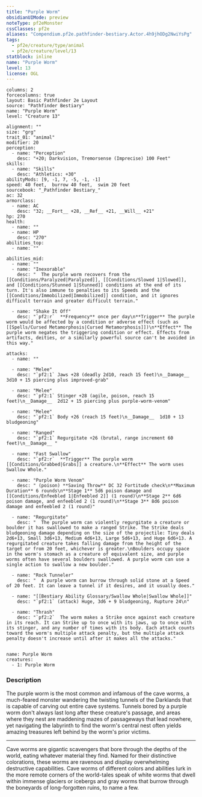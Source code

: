 ```yaml
---
title: "Purple Worm"
obsidianUIMode: preview
noteType: pf2eMonster
cssClasses: pf2e
aliases: "Compendium.pf2e.pathfinder-bestiary.Actor.4h9jhODg2NwiYsPg" 
tags:
  - pf2e/creature/type/animal
  - pf2e/creature/level/13
statblock: inline
name: "Purple Worm"
level: 13
license: OGL
---
```


```statblock
columns: 2
forcecolumns: true
layout: Basic Pathfinder 2e Layout
source: "Pathfinder Bestiary"
name: "Purple Worm"
level: "Creature 13"

alignment: ""
size: "grg"
trait_01: "animal"
modifier: 20
perception:
  - name: "Perception"
    desc: "+20; Darkvision, Tremorsense (Imprecise) 100 Feet"
skills:
  - name: "Skills"
    desc: "Athletics: +30"
abilityMods: [9, -1, 7, -5, -1, -1]
speed: 40 feet,  burrow 40 feet,  swim 20 feet
sourcebook: "_Pathfinder Bestiary_"
ac: 32
armorclass:
  - name: AC
    desc: "32; __Fort__ +28, __Ref__ +21, __Will__ +21"
hp: 270
health:
  - name: ""
  - name: HP
    desc: "270"
abilities_top:
  - name: ""

abilities_mid:
  - name: ""
  - name: "Inexorable"
    desc: "  The purple worm recovers from the [[Conditions/Paralyzed|Paralyzed]], [[Conditions/Slowed 1|Slowed]], and [[Conditions/Stunned 1|Stunned]] conditions at the end of its turn. It's also immune to penalties to its Speeds and the [[Conditions/Immobilized|Immobilized]] condition, and it ignores difficult terrain and greater difficult terrain."

  - name: "Shake It Off"
    desc: "`pf2:r`  **Frequency** once per day\n**Trigger** The purple worm would be affected by a condition or adverse effect (such as [[Spells/Cursed Metamorphosis|Cursed Metamorphosis]])\n**Effect** The purple worm negates the triggering condition or effect. Effects from artifacts, deities, or a similarly powerful source can't be avoided in this way."

attacks:
  - name: ""

  - name: "Melee"
    desc: "`pf2:1` Jaws +28 (deadly 2d10, reach 15 feet)\n__Damage__  3d10 + 15 piercing plus improved-grab"

  - name: "Melee"
    desc: "`pf2:1` Stinger +28 (agile, poison, reach 15 feet)\n__Damage__  2d12 + 15 piercing plus purple-worm-venom"

  - name: "Melee"
    desc: "`pf2:1` Body +26 (reach 15 feet)\n__Damage__  1d10 + 13 bludgeoning"

  - name: "Ranged"
    desc: "`pf2:1` Regurgitate +26 (brutal, range increment 60 feet)\n__Damage__ "

  - name: "Fast Swallow"
    desc: "`pf2:r`  **Trigger** The purple worm [[Conditions/Grabbed|Grabs]] a creature.\n**Effect** The worm uses Swallow Whole."

  - name: "Purple Worm Venom"
    desc: " (poison) **Saving Throw** DC 32 Fortitude check\n**Maximum Duration** 6 rounds\n**Stage 1** 5d6 poison damage and [[Conditions/Enfeebled 1|Enfeebled 2]] (1 round)\n**Stage 2** 6d6 poison damage, and enfeebled 2 (1 round)\n**Stage 3** 8d6 poison damage and enfeebled 2 (1 round)"

  - name: "Regurgitate"
    desc: "  The purple worm can violently regurgitate a creature or boulder it has swallowed to make a ranged Strike. The Strike deals bludgeoning damage depending on the size of the projectile: Tiny deals 2d6+13, Small 3d6+13, Medium 4d6+13, Large 5d6+13, and Huge 6d6+13. A regurgitated creature takes falling damage from the height of the target or from 20 feet, whichever is greater.\nBoulders occupy space in the worm's stomach as a creature of equivalent size, and purple worms often have several boulders swallowed. A purple worm can use a single action to swallow a new boulder."

  - name: "Rock Tunneler"
    desc: "  A purple worm can burrow through solid stone at a Speed of 20 feet. It can leave a tunnel if it desires, and it usually does."

  - name: "[[Bestiary Ability Glossary/Swallow Whole|Swallow Whole]]"
    desc: "`pf2:1` (attack) Huge, 3d6 + 9 bludgeoning, Rupture 24\n"

  - name: "Thrash"
    desc: "`pf2:2`  The worm makes a Strike once against each creature in its reach. It can Strike up to once with its jaws, up to once with its stinger, and any number of times with its body. Each attack counts toward the worm's multiple attack penalty, but the multiple attack penalty doesn't increase until after it makes all the attacks."
 
```

```encounter-table
name: Purple Worm
creatures:
  - 1: Purple Worm
```


### Description
The purple worm is the most common and infamous of the cave worms, a much-feared monster wandering the twisting tunnels of the Darklands that is capable of carving out entire cave systems. Tunnels bored by a purple worm don't always last long after these creature's passage, and areas where they nest are maddening mazes of passageways that lead nowhere, yet navigating the labyrinth to find the worm's central nest often yields amazing treasures left behind by the worm's prior victims.

* * *

Cave worms are gigantic scavengers that bore through the depths of the world, eating whatever material they find. Named for their distinctive colorations, these worms are ravenous and display overwhelming destructive capabilities. Cave worms of different colors and abilities lurk in the more remote corners of the world-tales speak of white worms that dwell within immense glaciers or icebergs and gray worms that burrow through the boneyards of long-forgotten ruins, to name a few.
